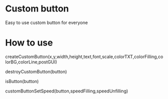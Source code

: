# Custom button
Easy to use custom button for everyone

# How to use

createCustomButton(x,y,width,height,text,font,scale,colorTXT,colorFilling,colorBG,colorLine,postGUI)

destroyCustomButton(button)

isButton(button)

customButtonSetSpeed(button,speedFilling,speedUnfilling)
